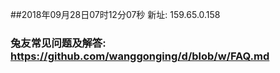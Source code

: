 ##2018年09月28日07时12分07秒 新址: 159.65.0.158
### 兔友常见问题及解答: https://github.com/wanggonging/d/blob/w/FAQ.md
